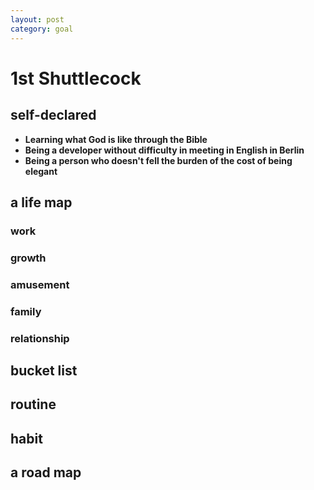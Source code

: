 ```yaml
---
layout: post
category: goal
---
```


# 1st Shuttlecock

## self-declared
- **Learning what God is like through the Bible**
- **Being a developer without difficulty in meeting in English in Berlin**
- **Being a person who doesn't fell the burden of the cost of being elegant**

## a life map
### work
### growth
### amusement
### family
### relationship

## bucket list
## routine

## habit

## a road map